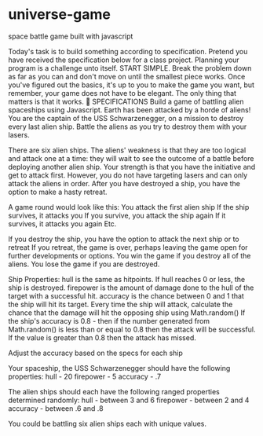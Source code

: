 # universe-game
space battle game built with javascript

Today's task is to build something according to specification. Pretend you have received the specification below for a class project. Planning your program is a challenge unto itself. START SIMPLE. Break the problem down as far as you can and don't move on until the smallest piece works.
Once you've figured out the basics, it's up to you to make the game you want, but remember, your game does not have to be elegant. The only thing that matters is that it works.
🚀 SPECIFICATIONS
Build a game of battling alien spaceships using Javascript.
Earth has been attacked by a horde of aliens! You are the captain of the USS Schwarzenegger, on a mission to destroy every last alien ship.
Battle the aliens as you try to destroy them with your lasers.

There are six alien ships. The aliens' weakness is that they are too logical and attack one at a time: they will wait to see the outcome of a battle before deploying another alien ship. Your strength is that you have the initiative and get to attack first. However, you do not have targeting lasers and can only attack the aliens in order. After you have destroyed a ship, you have the option to make a hasty retreat.

A game round would look like this:
You attack the first alien ship
If the ship survives, it attacks you
If you survive, you attack the ship again
If it survives, it attacks you again
Etc.

If you destroy the ship, you have the option to attack the next ship or to retreat
If you retreat, the game is over, perhaps leaving the game open for further developments or options.
You win the game if you destroy all of the aliens.
You lose the game if you are destroyed.

Ship Properties:
hull is the same as hitpoints. If hull reaches 0 or less, the ship is destroyed.
firepower is the amount of damage done to the hull of the target with a successful hit.
accuracy is the chance between 0 and 1 that the ship will hit its target.
Every time the ship will attack, calculate the chance that the damage will hit the opposing ship using Math.random() 
If the ship's accuracy is 0.8 - then if the number generated from Math.random() is less than or equal to 0.8 then the attack will be successful. If the value is greater than  0.8 then the attack has missed. 

Adjust the accuracy based on the specs for each ship

Your spaceship, the USS Schwarzenegger should have the following properties:
hull - 20
firepower - 5
accuracy - .7

The alien ships should each have the following ranged properties determined randomly:
hull - between 3 and 6
firepower - between 2 and 4
accuracy - between .6 and .8

You could be battling six alien ships each with unique values.
